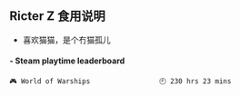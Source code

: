 ## Ricter Z 食用说明
- 喜欢猫猫，是个冇猫孤儿

<!-- steam-box start -->
#### - Steam playtime leaderboard
```text
🎮 World of Warships                 🕘 230 hrs 23 mins
```
<!-- Powered by https://github.com/YouEclipse/steam-box . -->
<!-- steam-box end -->
